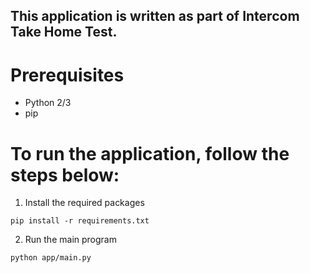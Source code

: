 ## This application is written as part of Intercom Take Home Test.

# Prerequisites
* Python 2/3
* pip

# To run the application, follow the steps below:
1. Install the required packages
```
pip install -r requirements.txt
```
2. Run the main program
```
python app/main.py
```